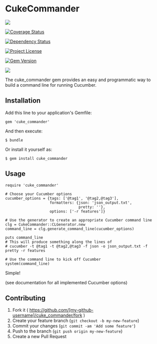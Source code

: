 # CukeCommander

<a href="https://travis-ci.org/grange-insurance/cuke_commander"><img src="https://travis-ci.org/grange-insurance/cuke_commander.svg" /></a>

<a href='https://coveralls.io/r/grange-insurance/cuke_commander?branch=master'><img src='https://coveralls.io/repos/grange-insurance/cuke_commander/badge.svg?branch=master' alt='Coverage Status' /></a>

<a href='https://gemnasium.com/grange-insurance/cuke_commander'><img src="https://gemnasium.com/grange-insurance/cuke_commander.svg" alt="Dependency Status" /></a>

<a href='https://github.com/grange-insurance/cuke_commander/blob/master/LICENSE.txt'><img src="https://img.shields.io/badge/license-MIT-blue.svg" alt="Project License" /></a>

<a href="http://badge.fury.io/rb/cuke_commander"><img src="https://badge.fury.io/rb/cuke_commander.svg" alt="Gem Version" /></a>

<a href="https://codeclimate.com/github/grange-insurance/cuke_commander"><img src="https://codeclimate.com/github/grange-insurance/cuke_commander/badges/gpa.svg" /></a>

The cuke_commander gem provides an easy and programmatic way to build a command line for running Cucumber.

## Installation

Add this line to your application's Gemfile:

    gem 'cuke_commander'

And then execute:

    $ bundle

Or install it yourself as:

    $ gem install cuke_commander

## Usage

    require 'cuke_commander'

    # Choose your Cucumber options
    cucumber_options = {tags: ['@tag1', '@tag2,@tag3'],
                        formatters: {json: 'json_output.txt',
                                     pretty: ''},
                        options: ['-r features']}

    # Use the generator to create an appropriate Cucumber command line
    clg = CukeCommander::CLGenerator.new
    command_line = clg.generate_command_line(cucumber_options)

    puts command_line
    # This will produce something along the lines of
    # cucumber -t @tag1 -t @tag2,@tag3 -f json -o json_output.txt -f pretty -r features

    # Use the command line to kick off Cucumber
    system(command_line)

Simple!

(see documentation for all implemented Cucumber options)

## Contributing

1. Fork it ( https://github.com/[my-github-username]/cuke_commander/fork )
2. Create your feature branch (`git checkout -b my-new-feature`)
3. Commit your changes (`git commit -am 'Add some feature'`)
4. Push to the branch (`git push origin my-new-feature`)
5. Create a new Pull Request
